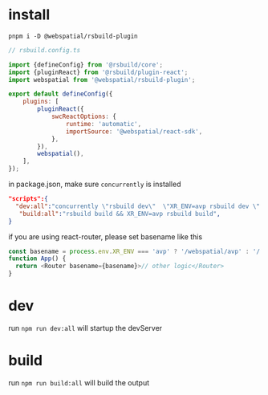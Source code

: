 # install

`pnpm i -D @webspatial/rsbuild-plugin`

```js
// rsbuild.config.ts

import {defineConfig} from '@rsbuild/core';
import {pluginReact} from '@rsbuild/plugin-react';
import webspatial from '@webspatial/rsbuild-plugin';

export default defineConfig({
    plugins: [
        pluginReact({
            swcReactOptions: {
                runtime: 'automatic',
                importSource: '@webspatial/react-sdk',
            },
        }),
        webspatial(),
    ],
});

```

in package.json, make sure `concurrently` is installed

```json
"scripts":{
  "dev:all":"concurrently \"rsbuild dev\"  \"XR_ENV=avp rsbuild dev \" ",
   "build:all":"rsbuild build && XR_ENV=avp rsbuild build",
}
```

if you are using react-router, please set basename like this

```js
const basename = process.env.XR_ENV === 'avp' ? '/webspatial/avp' : '/'
function App() {
  return <Router basename={basename}>// other logic</Router>
}
```

# dev

run `npm run dev:all` will startup the devServer

# build

run `npm run build:all` will build the output
